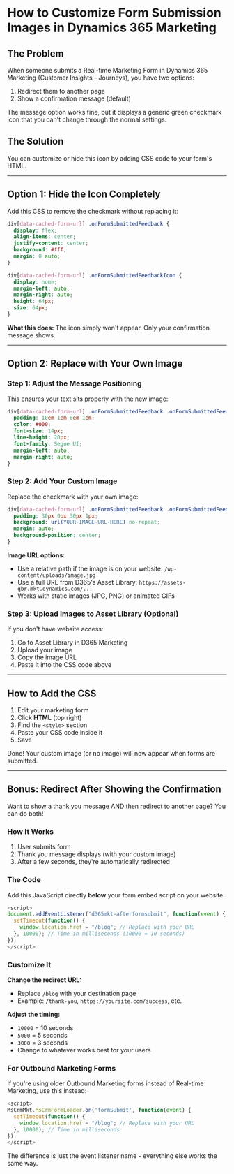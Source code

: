 # How to Customize Form Submission Images in Dynamics 365 Marketing

## The Problem

When someone submits a Real-time Marketing Form in Dynamics 365 Marketing (Customer Insights - Journeys), you have two options:

1. Redirect them to another page
2. Show a confirmation message (default)

The message option works fine, but it displays a generic green checkmark icon that you can't change through the normal settings.

## The Solution

You can customize or hide this icon by adding CSS code to your form's HTML.

---

## Option 1: Hide the Icon Completely

Add this CSS to remove the checkmark without replacing it:

```css
div[data-cached-form-url] .onFormSubmittedFeedback {
  display: flex;
  align-items: center;
  justify-content: center;
  background: #fff;
  margin: 0 auto;
}

div[data-cached-form-url] .onFormSubmittedFeedbackIcon {
  display: none;
  margin-left: auto;
  margin-right: auto;
  height: 64px;
  size: 64px;
}
```

**What this does:** The icon simply won't appear. Only your confirmation message shows.

---

## Option 2: Replace with Your Own Image

### Step 1: Adjust the Message Positioning

This ensures your text sits properly with the new image:

```css
div[data-cached-form-url] .onFormSubmittedFeedback .onFormSubmittedFeedbackMessage {
  padding: 10em 1em 0em 1em;
  color: #000;
  font-size: 14px;
  line-height: 20px;
  font-family: Segoe UI;
  margin-left: auto;
  margin-right: auto;
}
```

### Step 2: Add Your Custom Image

Replace the checkmark with your own image:

```css
div[data-cached-form-url] .onFormSubmittedFeedback .onFormSubmittedFeedbackInternalContainer {
  padding: 30px 0px 30px 1px;
  background: url(YOUR-IMAGE-URL-HERE) no-repeat;
  margin: auto;
  background-position: center;
}
```

**Image URL options:**
- Use a relative path if the image is on your website: `/wp-content/uploads/image.jpg`
- Use a full URL from D365's Asset Library: `https://assets-gbr.mkt.dynamics.com/...`
- Works with static images (JPG, PNG) or animated GIFs

### Step 3: Upload Images to Asset Library (Optional)

If you don't have website access:

1. Go to Asset Library in D365 Marketing
2. Upload your image
3. Copy the image URL
4. Paste it into the CSS code above

---

## How to Add the CSS

1. Edit your marketing form
2. Click **HTML** (top right)
3. Find the `<style>` section
4. Paste your CSS code inside it
5. Save

Done! Your custom image (or no image) will now appear when forms are submitted.

---

## Bonus: Redirect After Showing the Confirmation

Want to show a thank you message AND then redirect to another page? You can do both!

### How It Works

1. User submits form
2. Thank you message displays (with your custom image)
3. After a few seconds, they're automatically redirected

### The Code

Add this JavaScript directly **below** your form embed script on your website:

```javascript
<script>
document.addEventListener("d365mkt-afterformsubmit", function(event) {
  setTimeout(function() {
    window.location.href = "/blog"; // Replace with your URL
  }, 10000); // Time in milliseconds (10000 = 10 seconds)
});
</script>
```

### Customize It

**Change the redirect URL:**
- Replace `/blog` with your destination page
- Example: `/thank-you`, `https://yoursite.com/success`, etc.

**Adjust the timing:**
- `10000` = 10 seconds
- `5000` = 5 seconds  
- `3000` = 3 seconds
- Change to whatever works best for your users

### For Outbound Marketing Forms

If you're using older Outbound Marketing forms instead of Real-time Marketing, use this instead:

```javascript
<script>
MsCrmMkt.MsCrmFormLoader.on('formSubmit', function(event) {
  setTimeout(function() {
    window.location.href = "/blog"; // Replace with your URL
  }, 10000); // Time in milliseconds
});
</script>
```

The difference is just the event listener name - everything else works the same way.
